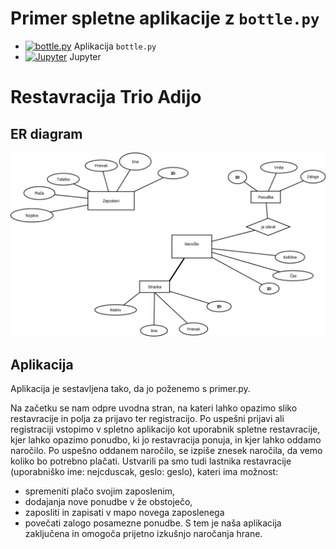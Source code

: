 # Primer spletne aplikacije z `bottle.py`

* [![bottle.py](https://mybinder.org/badge_logo.svg)](https://mybinder.org/v2/gh/jaanos/OPB-bottle/master?urlpath=proxy/8080/) Aplikacija `bottle.py`
* [![Jupyter](https://mybinder.org/badge_logo.svg)](https://mybinder.org/v2/gh/jaanos/OPB-bottle/master) Jupyter

# Restavracija Trio Adijo


## ER diagram

![ER diagram](Diagram1.png)

## Aplikacija
Aplikacija je sestavljena tako, da jo poženemo s primer.py.

Na začetku se nam odpre uvodna stran, na kateri lahko opazimo sliko restavracije in polja za prijavo ter registracijo. Po uspešni prijavi ali registraciji vstopimo v spletno aplikacijo kot uporabnik spletne restavracije, kjer lahko opazimo ponudbo, ki jo restavracija ponuja, in kjer lahko oddamo naročilo. Po uspešno oddanem naročilo, se izpiše znesek naročila, da vemo koliko bo potrebno plačati. Ustvarili pa smo tudi lastnika restavracije (uporabniško ime: nejcduscak, geslo: geslo), kateri ima možnost:
- spremeniti plačo svojim zaposlenim,
- dodajanja nove ponudbe v že obstoječo,
- zaposliti in zapisati v mapo novega zaposlenega
- povečati zalogo posamezne ponudbe.
S tem je naša aplikacija zaključena in omogoča prijetno izkušnjo naročanja hrane.

